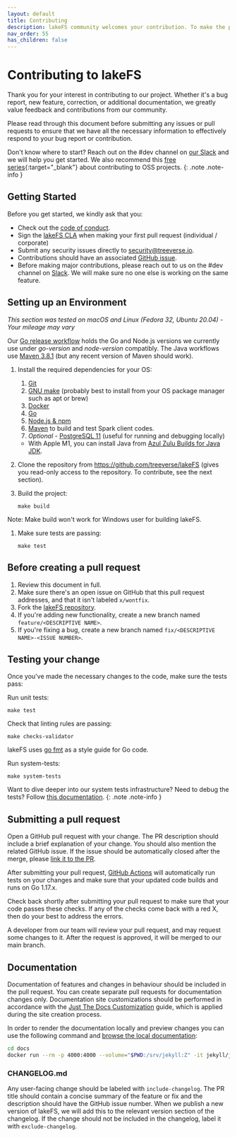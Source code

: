 ```yaml
---
layout: default
title: Contributing
description: lakeFS community welcomes your contribution. To make the process as seamless as possible, we recommend reading this contribution guide first.
nav_order: 55
has_children: false
---
```


# Contributing to lakeFS

Thank you for your interest in contributing to our project. Whether it's a bug report, new feature, correction, or additional documentation, we greatly value feedback and contributions from our community.

Please read through this document before submitting any issues or pull requests to ensure that we have all the necessary information to effectively respond to your bug report or contribution.

Don't know where to start? Reach out on the #dev channel on [our Slack](https://lakefs.io/slack) and we will help you get started. We also recommend this [free series](https://app.egghead.io/playlists/how-to-contribute-to-an-open-source-project-on-github){:target="_blank"} about contributing to OSS projects.
{: .note .note-info }

## Getting Started

Before you get started, we kindly ask that you:

* Check out the [code of conduct](https://github.com/treeverse/lakeFS/blob/master/CODE_OF_CONDUCT.md).
* Sign the [lakeFS CLA](https://cla-assistant.io/treeverse/lakeFS) when making your first pull request (individual / corporate)
* Submit any security issues directly to [security@treeverse.io](mailto:security@treeverse.io).
* Contributions should have an associated [GitHub issue](https://github.com/treeverse/lakeFS/issues/). 
* Before making major contributions, please reach out to us on the #dev channel on [Slack](https://lakefs.io/slack).
  We will make sure no one else is working on the same feature. 

## Setting up an Environment

*This section was tested on macOS and Linux (Fedora 32, Ubuntu 20.04) - Your mileage may vary*


Our [Go release workflow](https://github.com/treeverse/lakeFS/blob/master/.github/workflows/goreleaser.yaml) holds the Go and Node.js versions we currently use under _go-version_ and _node-version_ compatibly. The Java workflows use [Maven 3.8.1](https://github.com/actions/virtual-environments/blob/main/images/linux/Ubuntu2004-README.md) (but any recent version of Maven should work).

1. Install the required dependencies for your OS:
   1. [Git](https://git-scm.com/downloads)
   1. [GNU make](https://www.gnu.org/software/make/) (probably best to install from your OS package manager such as apt or brew)
   1. [Docker](https://docs.docker.com/get-docker/)
   1. [Go](https://golang.org/doc/install)
   1. [Node.js & npm](https://www.npmjs.com/get-npm)
   1. [Maven](https://maven.apache.org/) to build and test Spark client codes.
   1. *Optional* - [PostgreSQL 11](https://www.postgresql.org/docs/11/tutorial-install.html) (useful for running and debugging locally)

   * With Apple M1, you can install Java from [Azul Zulu Builds for Java JDK](https://www.azul.com/downloads/?package=jdk).

1. Clone the repository from https://github.com/treeverse/lakeFS (gives you read-only access to the repository. To contribute, see the next section).
1. Build the project:

   ```shell
   make build
   ```

Note: Make build won't work for Windows user for building lakeFS.

1. Make sure tests are passing:

   ```shell
   make test
   ```

## Before creating a pull request

1. Review this document in full.
1. Make sure there's an open issue on GitHub that this pull request addresses, and that it isn't labeled `x/wontfix`.
1. Fork the [lakeFS repository](https://github.com/treeverse/lakeFS).
1. If you're adding new functionality, create a new branch named `feature/<DESCRIPTIVE NAME>`.
1. If you're fixing a bug, create a new branch named `fix/<DESCRIPTIVE NAME>-<ISSUE NUMBER>`.

## Testing your change

Once you've made the necessary changes to the code, make sure the tests pass:

Run unit tests:

```shell
make test
```

Check that linting rules are passing:

```shell
make checks-validator
```
lakeFS uses [go fmt](https://golang.org/cmd/gofmt/) as a style guide for Go code.

Run system-tests:

```shell
make system-tests
```

Want to dive deeper into our system tests infrastructure? Need to debug the tests? Follow [this documentation](https://github.com/treeverse/lakeFS/blob/master/esti/docs/README.md).
{: .note .note-info }

## Submitting a pull request

Open a GitHub pull request with your change. The PR description should include a brief explanation of your change.
You should also mention the related GitHub issue. If the issue should be automatically closed after the merge, please [link it to the PR](https://docs.github.com/en/issues/tracking-your-work-with-issues/linking-a-pull-request-to-an-issue#linking-a-pull-request-to-an-issue-using-a-keyword).

After submitting your pull request, [GitHub Actions](https://github.com/treeverse/lakeFS/actions) will automatically run tests on your changes and make sure that your updated code builds and runs on Go 1.17.x.

Check back shortly after submitting your pull request to make sure that your code passes these checks. If any of the checks come back with a red X, then do your best to address the errors.

A developer from our team will review your pull request, and may request some changes to it. After the request is approved, it will be merged to our main branch.

## Documentation

Documentation of features and changes in behaviour should be included in the pull request.
You can create separate pull requests for documentation changes only.
Documentation site customizations should be performed in accordance with the [Just The Docs Customization](https://just-the-docs.github.io/just-the-docs/docs/customization/) guide, which is applied during the site creation process.

In order to render the documentation locally and preview changes you can use the following command and [browse the local documentation](http://localhost:4000):

```sh
cd docs
docker run --rm -p 4000:4000 --volume="$PWD:/srv/jekyll:Z" -it jekyll/jekyll:3.8 jekyll serve
```

### CHANGELOG.md

Any user-facing change should be labeled with `include-changelog`.
The PR title should contain a concise summary of the feature or fix and the description should have the GitHub issue number.
When we publish a new version of lakeFS, we will add this to the relevant version section of the changelog.
If the change should not be included in the changelog, label it with `exclude-changelog`.
